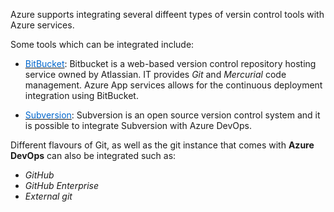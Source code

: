 Azure supports integrating several diffeent types of versin control tools with Azure services. 

Some tools which can be integrated include:

- <a href="https://www.bitbucket.org" target="_blank"><span style="color: #0066cc;" color="#0066cc">BitBucket</span></a>: Bitbucket is a web-based version control repository hosting service owned by Atlassian. IT  provides *Git* and *Mercurial* code management. Azure App services allows for the continuous deployment integration using BitBucket.

- <a href="https://subversion.apache.org/" target="_blank"><span style="color: #0066cc;" color="#0066cc">Subversion</span></a>: Subversion is an open source version control system and it is possible to integrate Subversion with Azure DevOps.

Different flavours of Git, as well as the git instance that comes with **Azure DevOps** can also be integrated such as:
- *GitHub*
- *GitHub Enterprise*
- *External git* 

